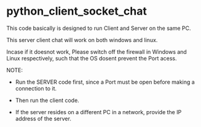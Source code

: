 python_client_socket_chat
=========================


This code basically is designed to run Client and Server on the same PC.


This server client chat will work on both windows and linux.

Incase if it doesnot work, Please switch off the firewall in Windows and Linux respectively, such that the OS dosent prevent the Port acess.


NOTE:

* Run the SERVER code first, since a Port must be open before making a connection to it.
 
* Then run the client code.
 
* If the server resides on a different PC in a network, provide the IP address of the server.
